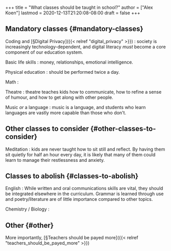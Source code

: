 +++
title = "What classes should be taught in school?"
author = ["Alex Koen"]
lastmod = 2020-12-13T21:20:08-08:00
draft = false
+++

## Mandatory classes {#mandatory-classes}

Coding and [§Digital Privacy]({{< relref "digital_privacy" >}})
: society is increasingly technology-dependent, and digital literacy _must_ become a core component of our education system.


Basic life skills
: money, relationships, emotional intelligence.


Physical education
: should be performed twice a day.


Math
:



Theatre
: theatre teaches kids how to communicate, how to refine a sense of humour, and how to get along with other people.


Music _or_ a language
: music is a language, and students who learn languages are vastly more capable than those who don't.


## Other classes to consider {#other-classes-to-consider}

Meditation
: kids are never taught how to sit still and reflect. By having them sit quietly for half an hour every day, it is likely that many of them could learn to manage their restlessness and anxiety.


## Classes to abolish {#classes-to-abolish}

English
: While written and oral communications skills are vital, they should be integrated elsewhere in the curriculum. Grammar is learned through use and poetry/literature are of little importance compared to other topics.


Chemistry / Biology
:


## Other {#other}

More importantly, [§Teachers should be payed more]({{< relref "teachers_should_be_payed_more" >}})
